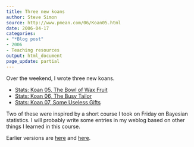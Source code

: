 ```yaml
---
title: Three new koans
author: Steve Simon
source: http://www.pmean.com/06/Koan05.html
date: 2006-04-17
categories:
- "*Blog post"
- 2006
- Teaching resources
output: html_document
page_update: partial
---
```


Over the weekend, I wrote three new koans.

-   [Stats: Koan 05, The Bowl of Wax Fruit](../koans/WaxFruit.asp)
-   [Stats: Koan 06, The Busy Tailor](../koans/BusyTailor.asp)
-   [Stats: Koan 07, Some Useless Gifts](../koans/UselessGifts.asp)

Two of these were inspired by a short course I took on Friday on
Bayesian statistics. I will probably write some entries in my weblog
based on other things I learned in this course.

Earlier versions are [here][sim1] and [here][sim2].

[sim1]: http://www.pmean.com/06/Koan05.html
[sim2]: http://new.pmean.com/Koan05/

